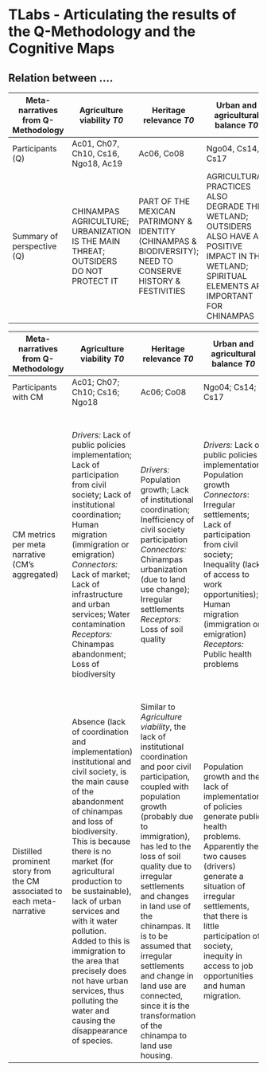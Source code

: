 # TLabs - Articulating the results of the Q-Methodology and the Cognitive Maps

## Relation between ....


| Meta-narratives from Q-Methodology | Agriculture viability _T0_ | Heritage relevance _T0_ | Urban and agricultural balance _T0_ | Wetland resilience _T0_ | Urbanization incompatible _T1_ | Generational shift in priorities _T1_ | Urban empathy _T1_ | Rooted identity _T1_ |
| --- | --- | --- | --- | --- | --- | --- | --- | --- |
| Participants (Q) | Ac01, Ch07, Ch10, Cs16, Ngo18, Ac19 | Ac06, Co08 | Ngo04, Cs14, Cs17 | Cs05 | Ac01, Ch07, Ngo18, Ac19 | Co08, _Cs14, Cs16, Cs17_ | Ngo04, _Cs05, Ac06_ | _Ch10_ |
| Summary of perspective (Q) | CHINAMPAS AGRICULTURE; <br /> URBANIZATION IS THE MAIN THREAT; <br /> OUTSIDERS DO NOT PROTECT IT | PART OF THE MEXICAN PATRIMONY & IDENTITY (CHINAMPAS & BIODIVERSITY); <br /> NEED TO CONSERVE HISTORY & FESTIVITIES | AGRICULTURAL PRACTICES ALSO DEGRADE THE WETLAND; <br /> OUTSIDERS ALSO HAVE A POSITIVE IMPACT IN THE WETLAND; <br /> SPIRITUAL ELEMENTS ARE IMPORTANT FOR CHINAMPAS | WETLAND IS RESILIENT; <br /> AGRICULTURE IS CENTRAL TO IDENTITY AND BIODIVERSITY | URBANIZATION IS THE MAIN THREAT; <br /> LAND-USE CHANGE IS NOT COMPATIBLE WITH PRESERVING THE WETLAND | YOUNG PEOPLE NOT INTERESTED IN TRADITIONAL AGRICULTURE; <br /> INSIDERES AND OUTSIDERS HAVE THE SAME RESPONSABILITY | TOURISM IS NOT THE MAIN CAUSE OF DEGRADATION; <br /> URBANIZATION IS ONLY ANOTHER CAUSE | CHINAMPAS ARE THE IDENTITY OF LOCAL FAMILIES; <br /> LACK OF PUBLIC POLICIES IMPLEMENTATION; <br /> LOSS OF SPIRITUALITY RELATED TO AGRICULTURAL PRACTICES |


| Meta-narratives from Q-Methodology | Agriculture viability _T0_ | Heritage relevance _T0_ | Urban and agricultural balance _T0_ | Wetland resilience _T0_ | Urbanization incompatible _T1_ | Generational shift in priorities _T1_ | Urban empathy _T1_ | Rooted identity _T1_ |
| --- | --- | --- | --- | --- | --- | --- | --- | --- |
| Participants with CM | Ac01; Ch07; Ch10; Cs16; Ngo18 | Ac06; Co08 | Ngo04; Cs14; Cs17 | Cs05 | Ac01; Ngo18 | Cs14; Cs16; Cs17 | No CMs | Ch10 | 
| CM metrics per meta narrative (CM’s aggregated) | _Drivers:_ Lack of public policies implementation; Lack of participation from civil society; Lack of institutional coordination; Human migration (immigration or emigration) <br /> _Connectors:_ Lack of market; Lack of infrastructure and urban services; Water contamination <br /> _Receptors:_ Chinampas abandonment; Loss of biodiversity | _Drivers:_ Population growth; Lack of institutional coordination; Inefficiency of civil society participation <br /> _Connectors:_ Chinampas urbanization (due to land use change); Irregular settlements <br /> _Receptors:_ Loss of soil quality | _Drivers:_ Lack of public policies implementation; Population growth <br /> _Connectors_: Irregular settlements; Lack of participation from civil society; Inequality (lack of access to work opportunities); Human migration (immigration or emigration) <br/> _Receptors:_ Public health problems | _Drivers:_ Population growth; Inefficiency of civil society participation; Lack of public policies implementation; Lack of institutional coordination <br /> _Connectors:_ Chinampas urbanization (due to land use change); Intensive agricultural practices (greenhouses, pesticides); Chinampas abandonment <br /> _Receptors:_ Irregular settlements; Bad practices in livestock | _Drivers:_ Lack of participation from civil society; Bad practices in livestock; Intensive agricultural activities (greenhouses, pesticides) <br /> _Connectors:_ Lack of market <br /> _Receptors:_ Loss of biodiversity; Chinampas urbanization (due to land use change); Water contamination | _Drivers:_ Irregular settlements; Lack of public policies implementation; Lack of institutional coordination <br /> _Connectors:_ Chinampas abandonment; Young people not working in agriculture; Loss of biodiversity <br /> _Receptors:_ Water contamination | No data | _Drivers:_ Chinampas urbanization (due to land use change); Lack of public policies implementation; Population growth; Water scarcity <br /> _Connectors:_ Solid waste discharge; Chinampas abandonment <br /> _Receptors:_ Water contamination; Human migration (immigration or emigration) |
| Distilled prominent story from the CM associated to each meta-narrative | Absence (lack of coordination and implementation) institutional and civil society, is the main cause of the abandonment of chinampas and loss of biodiversity. This is because there is no market (for agricultural production to be sustainable), lack of urban services and with it water pollution. Added to this is immigration to the area that precisely does not have urban services, thus polluting the water and causing the disappearance of species. | Similar to _Agriculture viability_, the lack of institutional coordination and poor civil participation, coupled with population growth (probably due to immigration), has led to the loss of soil quality due to irregular settlements and changes in land use of the chinampas. It is to be assumed that irregular settlements and change in land use are connected, since it is the transformation of the chinampa to land use housing. | Population growth and the lack of implementation of policies generate public health problems. Apparently the two causes (drivers) generate a situation of irregular settlements, that there is little participation of society, inequity in access to job opportunities and human migration. | The dynamics of the Xochi SES result in irregular settlements and bad livestock practices. Where its origin is population growth, the inefficiency of civil society participation (but not the lack of…), lack of implementation of public policies and lack of institutional coordination. The connection between causes and effects are the urbanization of the chinampas, intensive agricultural practices and the abandonment of chinampas. | Lack of participation by civil society (followed by bad livestock practices and intensive agricultural activities) are the main causes of the urbanization of chinampas and loss of biodiversity, and water pollution. This is because there is no market (for agricultural production to be sustainable). | The main causes of the problems in the area are due to the lack of implementation of public policies and institutional coordination (that is, they remain exogenous). Because young people do not work in agriculture, chinampas are abandoned, biodiversity is lost and water is polluted. | No data | The scarcity of water stands out as the main driver for the abandonment of chinampas, which in turn, due to the fact that young people do not work in agriculture, causes emigration in the area. On the other hand, the urbanization of the chinampas (due to population growth and lack of implementation of public policies) produces discharge of sewage and solid waste that in turn contributes to water pollution. |
